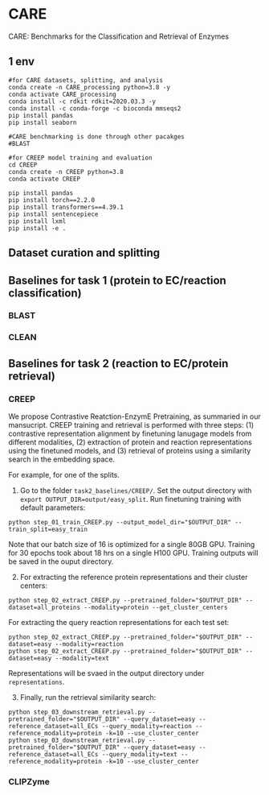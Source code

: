# CARE
CARE: Benchmarks for the Classification and Retrieval of Enzymes

## 1 env

```
#for CARE datasets, splitting, and analysis
conda create -n CARE_processing python=3.8 -y
conda activate CARE_processing
conda install -c rdkit rdkit=2020.03.3 -y
conda install -c conda-forge -c bioconda mmseqs2
pip install pandas
pip install seaborn

#CARE benchmarking is done through other pacakges
#BLAST

#for CREEP model training and evaluation
cd CREEP
conda create -n CREEP python=3.8
conda activate CREEP

pip install pandas
pip install torch==2.2.0 
pip install transformers==4.39.1
pip install sentencepiece
pip install lxml
pip install -e .
```
## Dataset curation and splitting

## Baselines for task 1 (protein to EC/reaction classification)

### BLAST

### CLEAN

## Baselines for task 2 (reaction to EC/protein retrieval)

### CREEP
We propose Contrastive Reatction-EnzymE Pretraining, as summaried in our mansucript. CREEP training and retrieval is performed with three steps: 
(1) contrastive representation alignment by finetuning lanugage models from different modalities, (2) extraction of protein and reaction representations using the finetuned models, and (3) retrieval of proteins using a similarity search in the embedding space.

For example, for one of the splits.

1. Go to the folder `task2_baselines/CREEP/`. Set the output directory with `export OUTPUT_DIR=output/easy_split`. Run finetuning training with default parameters:
```
python step_01_train_CREEP.py --output_model_dir="$OUTPUT_DIR" --train_split=easy_train
```
Note that our batch size of 16 is optimized for a single 80GB GPU. Training for 30 epochs took about 18 hrs on a single H100 GPU. Training outputs will be saved in the ouput directory.

2. For extracting the reference protein representations and their cluster centers: 
```
python step_02_extract_CREEP.py --pretrained_folder="$OUTPUT_DIR" --dataset=all_proteins --modality=protein --get_cluster_centers
```
For extracting the query reaction representations for each test set: 
```
python step_02_extract_CREEP.py --pretrained_folder="$OUTPUT_DIR" --dataset=easy --modality=reaction
python step_02_extract_CREEP.py --pretrained_folder="$OUTPUT_DIR" --dataset=easy --modality=text
```
Representations will be svaed in the output directory under `representations`.

3. Finally, run the retrieval similarity search:
```
python step_03_downstream_retrieval.py --pretrained_folder="$OUTPUT_DIR" --query_dataset=easy --reference_dataset=all_ECs --query_modality=reaction --reference_modality=protein -k=10 --use_cluster_center
python step_03_downstream_retrieval.py --pretrained_folder="$OUTPUT_DIR" --query_dataset=easy --reference_dataset=all_ECs --query_modality=text --reference_modality=protein -k=10 --use_cluster_center
```

### CLIPZyme
